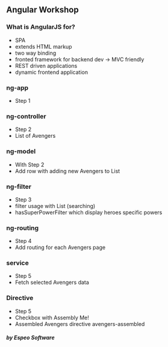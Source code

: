 ## Angular Workshop

### What is AngularJS for?

* SPA
* extends HTML markup
* two way binding
* fronted framework for backend dev -> MVC friendly
* REST driven applications
* dynamic frontend application

### ng-app
* Step 1

### ng-controller
* Step 2
* List of Avengers

### ng-model
* With Step 2
* Add row with adding new Avengers to List

### ng-filter
* Step 3
* filter usage with List (searching)
* hasSuperPowerFilter which display heroes specific powers

### ng-routing
* Step 4
* Add routing for each Avengers page

### service
* Step 5
* Fetch selected Avengers data

### Directive
* Step 5
* Checkbox with Assembly Me!
* Assembled Avengers directive avengers-assembled 

##### by Espeo Software